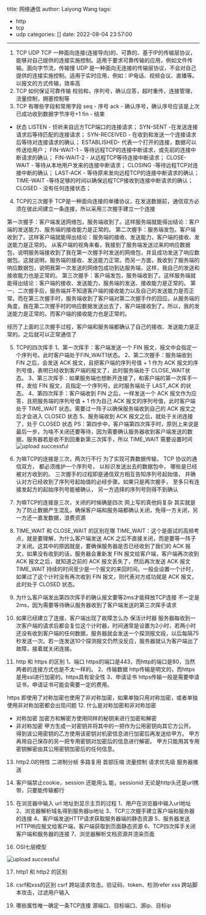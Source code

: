 title: 网络通信
author: Laiyong Wang
tags:
  - http
  - tcp
  - udp
categories: []
date: 2022-08-04 23:57:00
---
1. TCP UDP
TCP 一种面向连接(连接导向)的、可靠的、基于IP的传输层协议，能够对自己提供的连接实施控制。适用于要求可靠传输的应用，例如文件传输。面向字节流，传输慢
UDP 是一种面向无连接的传输层协议，不会对自己提供的连接实施控制。适用于实时应用，例如：IP电话、视频会议、直播等。以报文的方式传输，效率高
2. TCP 如何保证可靠传输
校验和，序列号，确认应答，超时重传，连接管理，流量控制，拥塞控制等
3. TCP 有哪些字段和常用字段
seq - 序号
ack - 确认序号，确认序号应该是上次已成功收到数据字节序号+1
fin - 结束
- 状态
LISTEN - 侦听来自远方TCP端口的连接请求； 
SYN-SENT -在发送连接请求后等待匹配的连接请求； 
SYN-RECEIVED - 在收到和发送一个连接请求后等待对连接请求的确认； 
ESTABLISHED- 代表一个打开的连接，数据可以传送给用户； 
FIN-WAIT-1 - 等待远程TCP的连接中断请求，或先前的连接中断请求的确认；
FIN-WAIT-2 - 从远程TCP等待连接中断请求；
CLOSE-WAIT - 等待从本地用户发来的连接中断请求； 
CLOSING -等待远程TCP对连接中断的确认； 
LAST-ACK - 等待原来发向远程TCP的连接中断请求的确认； 
TIME-WAIT -等待足够的时间以确保远程TCP接收到连接中断请求的确认； 
CLOSED - 没有任何连接状态；


4. TCP的三次握手
TCP是一种面向连接的单播协议，在发送数据前，通信双方必须在彼此间建立一条连接，所以采用三次握手建立一个连接

第一次握手：客户端发送网络包，服务端收到了。这样服务端就能得出结论：客户端的发送能力、服务端的接收能力是正常的。
第二次握手：服务端发包，客户端收到了。这样客户端就能得出结论：服务端的接收、发送能力，客户端的接收、发送能力是正常的。 从客户端的视角来看，我接到了服务端发送过来的响应数据包，说明服务端接收到了我在第一次握手时发送的网络包，并且成功发送了响应数据包，这就说明，服务端的接收、发送能力正常。而另一方面，我收到了服务端的响应数据包，说明我第一次发送的网络包成功到达服务端，这样，我自己的发送和接收能力也是正常的。
第三次握手：客户端发包，服务端收到了。这样服务端就能得出结论：客户端的接收、发送能力，服务端的发送、接收能力是正常的。 第一、二次握手后，服务端并不知道客户端的接收能力以及自己的发送能力是否正常。而在第三次握手时，服务端收到了客户端对第二次握手作的回应。从服务端的角度，我在第二次握手时的响应数据发送出去了，客户端接收到了。所以，我的发送能力是正常的。而客户端的接收能力也是正常的。

经历了上面的三次握手过程，客户端和服务端都确认了自己的接收、发送能力是正常的。之后就可以正常通信了

5. TCP的四次挥手
      1、第一次挥手：客户端发送一个 FIN 报文，报文中会指定一个序列号。此时客户端处于FIN_WAIT1状态。
      2、第二次握手：服务端收到 FIN 之后，会发送 ACK 报文，且把客户端的序列号值 + 1 作为 ACK 报文的序列号值，表明已经收到客户端的报文了，此时服务端处于 CLOSE_WAIT状态。
      3、第三次挥手：如果服务端也想断开连接了，和客户端的第一次挥手一样，发给 FIN 报文，且指定一个序列号。此时服务端处于 LAST_ACK 的状态。
      4、第四次挥手：客户端收到 FIN 之后，一样发送一个 ACK 报文作为应答，且把服务端的序列号值 + 1 作为自己 ACK 报文的序列号值，此时客户端处于 TIME_WAIT 状态。需要过一阵子以确保服务端收到自己的 ACK 报文之后才会进入 CLOSED 状态
      5、服务端收到 ACK 报文之后，就处于关闭连接了，处于 CLOSED 状态
      PS：第四步中，客户端第四次挥手时，原则上来说是最后一步，为啥不关闭还要等待，因为需要确认服务器收到客户端发送的数据，服务器若是收不到回重新第三次挥手，所以 TIME_WAIT 需要设置时间
![upload successful](/images/pasted-8.png)
6. 为嘛TCP的连接是三次，两次行不行
为了实现可靠数据传输， TCP 协议的通信双方， 都必须维护一个序列号， 以标识发送出去的数据包中， 哪些是已经被对方收到的。 三次握手的过程即是通信双方相互告知序列号起始值， 并确认对方已经收到了序列号起始值的必经步骤。如果只是两次握手， 至多只有连接发起方的起始序列号能被确认， 另一方选择的序列号则得不到确认

7. 为嘛TCP的连接是三次，关闭的时候确是四次
网上写的真他妈复杂
其实就是为了防止数据产生混乱，确保客户端和服务端都确认关闭，免得一方关闭，另一方还一直发数据，浪费资源

8. TIME_WAIT 和 CLOSE_WAIT 的区别在哪
TIME_WAIT：这个是面试的高频考点，就是要理解，为什么客户端发送 ACK 之后不直接关闭，而是要等一阵子才关闭。这其中的原因就是，要确保服务器是否已经收到了我们的 ACK 报文，如果没有收到的话，服务器会重新发 FIN 报文给客户端，客户端再次收到 ACK 报文之后，就知道之前的 ACK 报文丢失了，然后再次发送 ACK 报文
TIME_WAIT 持续的时间至少是一个报文的来回时间。一般会设置一个计时，如果过了这个计时没有再次收到 FIN 报文，则代表对方成功就是 ACK 报文，此时处于 CLOSED 状态。

9. 为什么客户端发出第四次挥手的确认报文要等2ms才能释放TCP连接
不一定是2ms，因为需要等待确认服务器收到了客户端发送的第三次挥手请求

10. 如果已经建立了连接，客户端出现了故障怎么办
保活计时器
服务器每收到一次客户端的请求后都会复位这个计时器，时间通常是设置为2小时，若两小时还没有收到客户端的任何数据，服务器就会发送一个探测报文段，以后每隔75秒发送一次。若一连发送10个探测报文仍然没反应，服务器就认为客户端出了故障，接着就关闭连接。
11. http 和 https 的区别
1、端口
https的端口是443，而http的端口是80，当然两者的连接方式也是不太一样的。
2、传输数据
http传输是明文的，而https是用ssl进行加密的。https具有安全性
3、申请证书
https传输一般是需要申请证书，申请证书可能会需要一定的费用。

https 即使用了对称加密也使用了非对称加密，如果单独只用对称加密，或者单独使用非对称加密都会出现问题
12. 什么是对称加密和非对称加密
- 对称加密
加密方和解密方使用同样的秘钥来进行加密和解密
- 非对称加密
甲方生成一对密钥并将其中的一把作为公用密钥向其它方公开。
得到该公用密钥的乙方使用该密钥对机密信息进行加密后再发送给甲方。
甲方再用自己保存的另一把专用密钥对加密后的信息进行解密。
甲方只能用其专用密钥解密由其公用密钥加密后的任何信息。

13. http2.0的特性
二进制分帧
多路复用
首部压缩
流量控制
请求优先级
服务器推送
14. 客户端禁止cookie，session 还能用么
能，sessionid 无论是http头还是url携带，只要能传输都行

15. 在浏览器中输入 url 地址到显示主页的过程
1、用户在浏览器中输入url地址
2、浏览器解析域名得到服务器ip地址
3、TCP三次握手建立客户端和服务器的连接
4、客户端发送HTTP请求获取服务器端的静态资源
5、服务器发送HTTP响应报文给客户端，客户端获取到页面静态资源
6、TCP四次挥手关闭客户端和服务器的连接
7、浏览器解析文档资源并渲染页面
16. OSI七层模型

![upload successful](/images/pasted-7.png)

17. http1 和 http2 的区别

18. csrf和xss的区别
csrf 跨站请求攻击。验证码、token、检测refer
xss 跨站脚本攻击，过滤用户输入

19. 哪些属性唯一确定一条TCP连接
源端口、目标端口、源ip、目标ip
